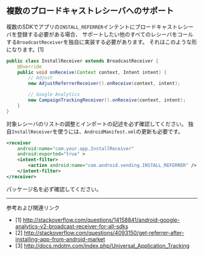 ## 複数のブロードキャストレシーバへのサポート

複数のSDKでアプリの`INSTALL_REFERRER`インテントにブロードキャストレシーバを登録する必要がある場合、
サポートしたい他のすべてのレシーバをコールする`BroadcastReceiver`を独自に実装する必要があります。
それはこのような形になります。[1]

```java
public class InstallReceiver extends BroadcastReceiver {
    @Override
    public void onReceive(Context context, Intent intent) {
        // Adjust
        new AdjustReferrerReceiver().onReceive(context, intent);

        // Google Analytics
        new CampaignTrackingReceiver().onReceive(context, intent);
    }
}
```

対象レシーバのリストの調整とインポートの記述を必ず確認してください。
独自`InstallReceiver`を使うには、`AndroidManifest.xml`の更新も必要です。

```xml
<receiver
    android:name="com.your.app.InstallReceiver"
    android:exported="true" >
    <intent-filter>
        <action android:name="com.android.vending.INSTALL_REFERRER" />
    </intent-filter>
</receiver>
```

パッケージ名を必ず確認してください。

---

参考および関連リンク

- [1] http://stackoverflow.com/questions/14158841/android-google-analytics-v2-broadcast-receiver-for-all-sdks
- [2] http://stackoverflow.com/questions/4093150/get-referrer-after-installing-app-from-android-market
- [3] http://docs.mdotm.com/index.php/Universal_Application_Tracking
